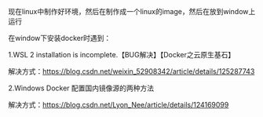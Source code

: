 现在linux中制作好环境，然后在制作成一个linux的image，然后在放到window上运行



在window下安装docker时遇到：

1.WSL 2 installation is incomplete.【BUG解决】【Docker之云原生基石】

解决方式：https://blog.csdn.net/weixin_52908342/article/details/125287743

2.Windows Docker 配置国内镜像源的两种方法

解决方式：https://blog.csdn.net/Lyon_Nee/article/details/124169099
